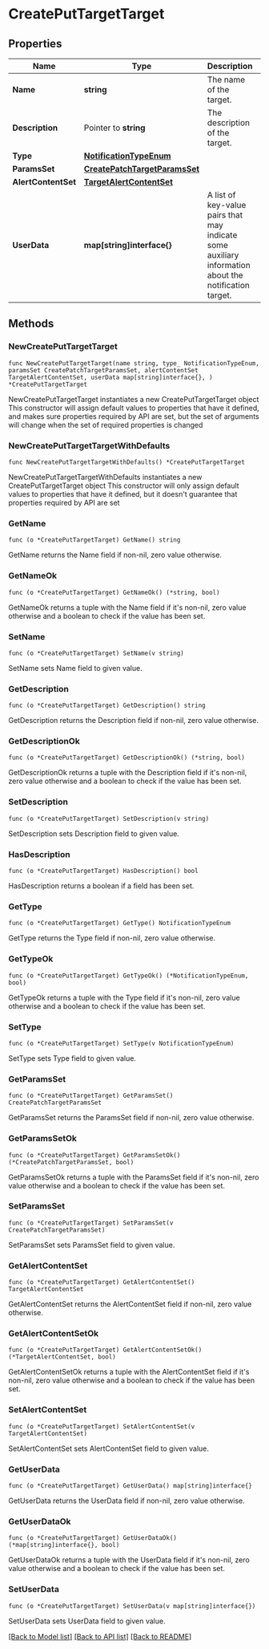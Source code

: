 # CreatePutTargetTarget

## Properties

Name | Type | Description | Notes
------------ | ------------- | ------------- | -------------
**Name** | **string** | The name of the target. | 
**Description** | Pointer to **string** | The description of the target. | [optional] 
**Type** | [**NotificationTypeEnum**](NotificationTypeEnum.md) |  | 
**ParamsSet** | [**CreatePatchTargetParamsSet**](CreatePatchTargetParamsSet.md) |  | 
**AlertContentSet** | [**TargetAlertContentSet**](TargetAlertContentSet.md) |  | 
**UserData** | **map[string]interface{}** | A list of key-value pairs that may indicate some auxiliary information about the notification target. | 

## Methods

### NewCreatePutTargetTarget

`func NewCreatePutTargetTarget(name string, type_ NotificationTypeEnum, paramsSet CreatePatchTargetParamsSet, alertContentSet TargetAlertContentSet, userData map[string]interface{}, ) *CreatePutTargetTarget`

NewCreatePutTargetTarget instantiates a new CreatePutTargetTarget object
This constructor will assign default values to properties that have it defined,
and makes sure properties required by API are set, but the set of arguments
will change when the set of required properties is changed

### NewCreatePutTargetTargetWithDefaults

`func NewCreatePutTargetTargetWithDefaults() *CreatePutTargetTarget`

NewCreatePutTargetTargetWithDefaults instantiates a new CreatePutTargetTarget object
This constructor will only assign default values to properties that have it defined,
but it doesn't guarantee that properties required by API are set

### GetName

`func (o *CreatePutTargetTarget) GetName() string`

GetName returns the Name field if non-nil, zero value otherwise.

### GetNameOk

`func (o *CreatePutTargetTarget) GetNameOk() (*string, bool)`

GetNameOk returns a tuple with the Name field if it's non-nil, zero value otherwise
and a boolean to check if the value has been set.

### SetName

`func (o *CreatePutTargetTarget) SetName(v string)`

SetName sets Name field to given value.


### GetDescription

`func (o *CreatePutTargetTarget) GetDescription() string`

GetDescription returns the Description field if non-nil, zero value otherwise.

### GetDescriptionOk

`func (o *CreatePutTargetTarget) GetDescriptionOk() (*string, bool)`

GetDescriptionOk returns a tuple with the Description field if it's non-nil, zero value otherwise
and a boolean to check if the value has been set.

### SetDescription

`func (o *CreatePutTargetTarget) SetDescription(v string)`

SetDescription sets Description field to given value.

### HasDescription

`func (o *CreatePutTargetTarget) HasDescription() bool`

HasDescription returns a boolean if a field has been set.

### GetType

`func (o *CreatePutTargetTarget) GetType() NotificationTypeEnum`

GetType returns the Type field if non-nil, zero value otherwise.

### GetTypeOk

`func (o *CreatePutTargetTarget) GetTypeOk() (*NotificationTypeEnum, bool)`

GetTypeOk returns a tuple with the Type field if it's non-nil, zero value otherwise
and a boolean to check if the value has been set.

### SetType

`func (o *CreatePutTargetTarget) SetType(v NotificationTypeEnum)`

SetType sets Type field to given value.


### GetParamsSet

`func (o *CreatePutTargetTarget) GetParamsSet() CreatePatchTargetParamsSet`

GetParamsSet returns the ParamsSet field if non-nil, zero value otherwise.

### GetParamsSetOk

`func (o *CreatePutTargetTarget) GetParamsSetOk() (*CreatePatchTargetParamsSet, bool)`

GetParamsSetOk returns a tuple with the ParamsSet field if it's non-nil, zero value otherwise
and a boolean to check if the value has been set.

### SetParamsSet

`func (o *CreatePutTargetTarget) SetParamsSet(v CreatePatchTargetParamsSet)`

SetParamsSet sets ParamsSet field to given value.


### GetAlertContentSet

`func (o *CreatePutTargetTarget) GetAlertContentSet() TargetAlertContentSet`

GetAlertContentSet returns the AlertContentSet field if non-nil, zero value otherwise.

### GetAlertContentSetOk

`func (o *CreatePutTargetTarget) GetAlertContentSetOk() (*TargetAlertContentSet, bool)`

GetAlertContentSetOk returns a tuple with the AlertContentSet field if it's non-nil, zero value otherwise
and a boolean to check if the value has been set.

### SetAlertContentSet

`func (o *CreatePutTargetTarget) SetAlertContentSet(v TargetAlertContentSet)`

SetAlertContentSet sets AlertContentSet field to given value.


### GetUserData

`func (o *CreatePutTargetTarget) GetUserData() map[string]interface{}`

GetUserData returns the UserData field if non-nil, zero value otherwise.

### GetUserDataOk

`func (o *CreatePutTargetTarget) GetUserDataOk() (*map[string]interface{}, bool)`

GetUserDataOk returns a tuple with the UserData field if it's non-nil, zero value otherwise
and a boolean to check if the value has been set.

### SetUserData

`func (o *CreatePutTargetTarget) SetUserData(v map[string]interface{})`

SetUserData sets UserData field to given value.



[[Back to Model list]](../README.md#documentation-for-models) [[Back to API list]](../README.md#documentation-for-api-endpoints) [[Back to README]](../README.md)


